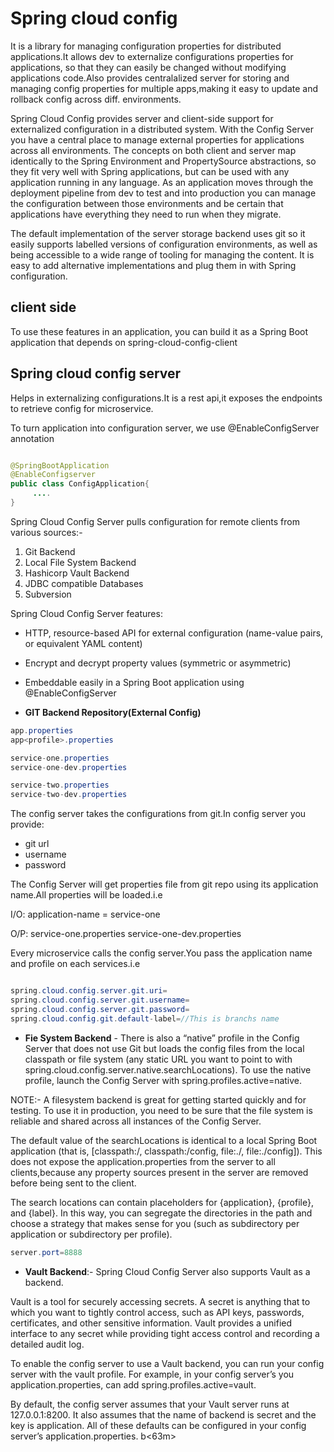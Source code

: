 # Spring cloud config

It is a library for managing configuration properties for distributed applications.It allows dev to externalize configurations properties for applications, so that they can easily be changed without modifying applications code.Also provides centralalized server for storing and managing config properties for multiple apps,making it easy to update and rollback config across diff. environments.

Spring Cloud Config provides server and client-side support for externalized configuration in a distributed system. With the Config Server you have a central place to manage external properties for applications across all environments. The concepts on both client and server map identically to the Spring Environment and PropertySource abstractions, so they fit very well with Spring applications, but can be used with any application running in any language. As an application moves through the deployment pipeline from dev to test and into production you can manage the configuration between those environments and be certain that applications have everything they need to run when they migrate.

The default implementation of the server storage backend uses git so it easily supports labelled versions of configuration environments, as well as being accessible to a wide range of tooling for managing the content. It is easy to add alternative implementations and plug them in with Spring configuration.

## client side

To use these features in an application, you can build it as a Spring Boot application that depends on spring-cloud-config-client

## Spring cloud config server

Helps in externalizing configurations.It is a rest api,it exposes the endpoints to retrieve config for microservice.

To turn application into configuration server, we use @EnableConfigServer annotation

```java

@SpringBootApplication
@EnableConfigserver
public class ConfigApplication{
     ....
}
```

Spring Cloud Config Server pulls configuration for remote clients from various sources:-

1. Git Backend
2. Local File System Backend
3. Hashicorp Vault Backend
4. JDBC compatible Databases
5. Subversion

Spring Cloud Config Server features:

- HTTP, resource-based API for external configuration (name-value pairs, or equivalent YAML content)
- Encrypt and decrypt property values (symmetric or asymmetric)
- Embeddable easily in a Spring Boot application using @EnableConfigServer

- **GIT Backend Repository(External Config)**

```java
app.properties
app<profile>.properties

service-one.properties
service-one-dev.properties

service-two.properties
service-two-dev.properties
```

The config server takes the configurations from git.In config server you provide:

- git url
- username
- password

The Config Server will get properties file from git repo using its application name.All properties will be loaded.i.e

I/O: application-name = service-one

O/P: service-one.properties
     service-one-dev.properties

Every microservice calls the config server.You pass the application name and profile on each services.i.e

```java

spring.cloud.config.server.git.uri=
spring.cloud.config.server.git.username=
spring.cloud.config.server.git.password=
spring.cloud.config.git.default-label=//This is branchs name
```

- **Fie System Backend** - There is also a “native” profile in the Config Server that does not use Git but loads the config files from the local classpath or file system (any static URL you want to point to with spring.cloud.config.server.native.searchLocations). To use the native profile, launch the Config Server with spring.profiles.active=native.

NOTE:- A filesystem backend is great for getting started quickly and for testing. To use it in production, you need to be sure that the file system is reliable and shared across all instances of the Config Server.

The default value of the searchLocations is identical to a local Spring Boot application (that is, [classpath:/, classpath:/config, file:./, file:./config]).
This does not expose the application.properties from the server to all clients,because any property sources present in the server are removed before being sent to the client.

The search locations can contain placeholders for {application}, {profile}, and {label}. In this way, you can segregate the directories in the path and choose a strategy that makes sense for you (such as subdirectory per application or subdirectory per profile).

```java
server.port=8888
```

- **Vault Backend**:- Spring Cloud Config Server also supports Vault as a backend.

Vault is a tool for securely accessing secrets. A secret is anything that to which you want to tightly control access, such as API keys, passwords, certificates, and other sensitive information. Vault provides a unified interface to any secret while providing tight access control and recording a detailed audit log.

To enable the config server to use a Vault backend, you can run your config server with the vault profile. For example, in your config server’s you application.properties, can add spring.profiles.active=vault.

By default, the config server assumes that your Vault server runs at 127.0.0.1:8200. It also assumes that the name of backend is secret and the key is application. All of these defaults can be configured in your config server’s application.properties.
b<63m>
